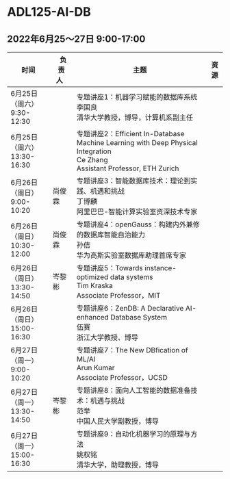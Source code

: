 # ADL125-AI-DB

## 2022年6月25～27日 9:00-17:00



| &nbsp;&nbsp; 时间  &nbsp;&nbsp;  | &nbsp;&nbsp;负责人&nbsp;&nbsp; | 主题                                                         | 资源 |
| --------- | ------ | ------------------------------------------------------------ | ---- |
| 6月25日（周六）<br>9:30-12:30 |        | 专题讲座1：机器学习赋能的数据库系统<br>李国良<br> 清华大学教授，博导，计算机系副主任     |      |
| 6月25日（周六）<br>13:30-16:30 |        | 专题讲座2：Efficient In-Database Machine Learning with Deep Physical Integration<br>Ce Zhang <br>Assistant Professor, ETH Zurich  |      |
| 6月26日（周日）<br> 9:00-10:20 | 尚俊霖 | 专题讲座3：智能数据库技术：理论到实践、机遇和挑战<br>丁博麟  <br>阿里巴巴-智能计算实验室资深技术专家  |      |
| 6月26日（周日）<br> 10:30-12:00 | 尚俊霖 | 专题讲座4：openGauss：构建内外兼修的数据库智能自治能力<br>孙佶  <br>华为高斯实验室数据库助理首席专家  |      |
| 6月26日（周日）<br> 13:30-14:50 | 岑黎彬 | 专题讲座5：Towards instance-optimized data systems<br>Tim Kraska  <br>Associate Professor，MIT  |      |
| 6月26日（周日）<br> 15:00-16:30 |        | 专题讲座6：ZenDB: A Declarative AI-enhanced Database System <br>伍赛  <br> 浙江大学教授、博导  |      |
| 6月27日（周一）<br> 9:00-10:20 |        | 专题讲座7：The New DBfication of ML/AI<br>Arun Kumar  <br>Associate Professor，UCSD  |      |
| 6月27日（周一）<br> 13:30-14:50 | 岑黎彬 | 专题讲座8：面向人工智能的数据准备技术：机遇与挑战<br>范举  <br>中国人民大学副教授，博导  |      |
| 6月27日（周一）<br> 15:00-16:30 |        | 专题讲座9：自动化机器学习的原理与方法<br>姚权铭  <br>清华大学，助理教授，博导  |      |
